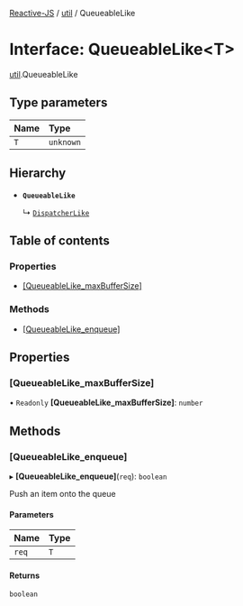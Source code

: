 [Reactive-JS](../README.md) / [util](../modules/util.md) / QueueableLike

# Interface: QueueableLike<T\>

[util](../modules/util.md).QueueableLike

## Type parameters

| Name | Type |
| :------ | :------ |
| `T` | `unknown` |

## Hierarchy

- **`QueueableLike`**

  ↳ [`DispatcherLike`](rx.DispatcherLike.md)

## Table of contents

### Properties

- [[QueueableLike\_maxBufferSize]](util.QueueableLike.md#[queueablelike_maxbuffersize])

### Methods

- [[QueueableLike\_enqueue]](util.QueueableLike.md#[queueablelike_enqueue])

## Properties

### [QueueableLike\_maxBufferSize]

• `Readonly` **[QueueableLike\_maxBufferSize]**: `number`

## Methods

### [QueueableLike\_enqueue]

▸ **[QueueableLike_enqueue]**(`req`): `boolean`

Push an item onto the queue

#### Parameters

| Name | Type |
| :------ | :------ |
| `req` | `T` |

#### Returns

`boolean`
